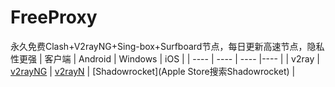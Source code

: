# FreeProxy
永久免费Clash+V2rayNG+Sing-box+Surfboard节点，每日更新高速节点，隐私性更强
|  客户端  | Android  | Windows  | iOS  |
|  ----  | ----   | ----  |----  |
| v2ray  | [v2rayNG](https://github.com/2dust/v2rayNG/releases/tag/1.8.29) | [v2rayN](https://github.com/2dust/v2rayN/releases) | [Shadowrocket](Apple Store搜索Shadowrocket) |
